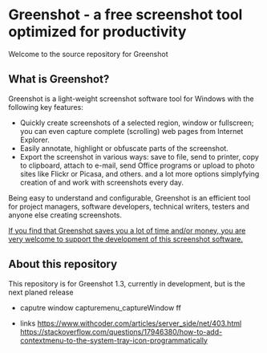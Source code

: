 Greenshot - a free screenshot tool optimized for productivity
=============================================================

Welcome to the source repository for Greenshot

What is Greenshot?
------------------

Greenshot is a light-weight screenshot software tool for Windows with the following key features:

* Quickly create screenshots of a selected region, window or fullscreen; you can even capture complete (scrolling) web pages from Internet Explorer.
* Easily annotate, highlight or obfuscate parts of the screenshot.
* Export the screenshot in various ways: save to file, send to printer, copy to clipboard, attach to e-mail, send Office programs or upload to photo sites like Flickr or Picasa, and others.
and a lot more options simplyfying creation of and work with screenshots every day.

Being easy to understand and configurable, Greenshot is an efficient tool for project managers, software developers, technical writers, testers and anyone else creating screenshots.


[If you find that Greenshot saves you a lot of time and/or money, you are very welcome to support the development of this screenshot software.](https://getgreenshot.org/support/)


About this repository
---------------------
This repository is for Greenshot 1.3, currently in development, but is the next planed release

* caputre window
capturemenu_captureWindow
 ff


* links
https://www.withcoder.com/articles/server_side/net/403.html
https://stackoverflow.com/questions/17946380/how-to-add-contextmenu-to-the-system-tray-icon-programmatically
